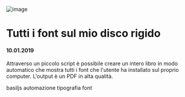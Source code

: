 ![image](https://github.com/KeremTurkyilmaz/TypeMistmatchSketch/blob/master/Anti%20Selfie/image/AntiSelfie.png)

# Tutti i font sul mio disco rigido
#### 10.01.2019

Attraverso un piccolo script è possibile creare un intero libro in modo automatico che mostra tutti i font che l'utente ha installato sul proprio computer. L'output è un PDF in alta qualità.

basiljs automazione tipografia font
